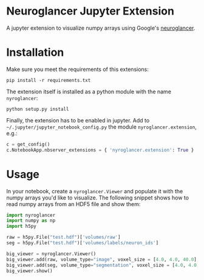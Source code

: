 Neuroglancer Jupyter Extension
==============================

A jupyter extension to visualize numpy arrays using Google's [neuroglancer](https://github.com/google/neuroglancer).

Installation
============

Make sure you meet the requirements of this extensions:

```shell
pip install -r requirements.txt
```

The extension itself is installed as a python module with the name `nyroglancer`:

```shell
python setup.py install
```

Finally, the extension has to be enabled in jupyter. Add to
`~/.jupyter/jupyter_notebook_config.py` the module
`nyroglancer.extension`, e.g.:
```python
c = get_config()
c.NotebookApp.nbserver_extensions = { 'nyroglancer.extension': True }
```

Usage
=====

In your notebook, create a `nyroglancer.Viewer` and populate it with the numpy arrays you'd like to visualize. The following snippet shows how to read numpy arrays from an HDF5 file and show them:

```python
import nyroglancer
import numpy as np
import h5py

raw = h5py.File("test.hdf")['volumes/raw']
seg = h5py.File("test.hdf")['volumes/labels/neuron_ids']

big_viewer = nyroglancer.Viewer()
big_viewer.add(raw, volume_type="image", voxel_size = [4.0, 4.0, 40.0], name="raw")
big_viewer.add(seg, volume_type="segmentation", voxel_size = [4.0, 4.0, 40.0], name="neuron IDs")
big_viewer.show()
```
